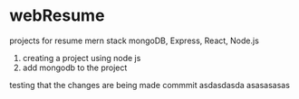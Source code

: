 # webResume
projects for resume
mern stack
mongoDB, Express, React, Node.js



1. creating a project using node js
2. add mongodb to the project



testing that the changes are being made
commmit
asdasdasda
asasasasas